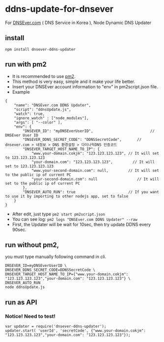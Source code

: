 # ddns-update-for-dnsever
For [DNSEver.com](DNSEver.com) ( DNS Service in Korea ), Node Dynamic DNS Updater

## install
```
npm install dnsever-ddns-updater
```

## run with pm2
- It is recommended to use [pm2](http://pm2.keymetrics.io/).
- This method is very easy, simple and it make your life better.
- Insert your DNSEver account information to "env" in pm2script.json file.
- Example
```
{
	"name": "DNSEver.com DDNS Updater",
	"script": "ddnsUpdate.js",
	"watch": true,
	"ignore_watch" : ["node_modules"],
	"args": [ "--color" ],
	"env": {
		"DNSEVER_ID": "myDNSEverUserID",					      // DNSEver User ID
		"DNSEVER_DDNS_SECRET_CODE": "DDNSSecretCode",		// dnsever.com > 내정보 > DNS 환경설정 > 다이나믹DNS 인증코드
		"DNSEVER_TARGET_HOST_NAME_TO_IP": {
			"www.your-domain.cokjm": "123.123.123.123",	// It will set to 123.123.123.123
			"your-domain.com": "123.123.123.123",		  // It will set to 123.123.123.123
			"www.your-second-domain.com": null,		  	// It will set to the public ip of current PC
			"your-second-domain.com": null			    	// It will set to the public ip of current PC
		},
		"DNSEVER_AUTO_RUN": true				    	// If you want to use it by importing to other nodejs app, set to false
	}
}
```
- After edit, just type `pm2 start pm2script.json`
- You can see log: `pm2 logs "DNSEver.com DDNS Updater" --raw`
- First, the Updater will be wait for 10sec, then try update DDNS every 90sec.

## run without pm2,
you must type manually following command in cli.
```
DNSEVER_ID=myDNSEverUserID \
DNSEVER_DDNS_SECRET_CODE=DDNSSecretCode \
DNSEVER_TARGET_HOST_NAME_TO_IP={"www.your-domain.cokjm": "123.123.123.123","your-domain.com": "123.123.123.123"} \
DNSEVER_AUTO_RUN
node ddnsUpdate.js
```

## run as API
### Notice! Need to test!
```
var updater = require('dnsever-ddns-updater');
updater.start( 'userId', 'secretCode', {"www.your-domain.cokjm": "123.123.123.123","your-domain.com": "123.123.123.123"});
```
